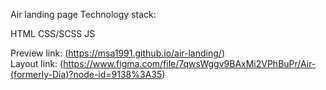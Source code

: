 Air landing page
Technology stack:

HTML
CSS/SCSS
JS

Preview link: (https://msa1991.github.io/air-landing/)<br/>
Layout link: (https://www.figma.com/file/7qwsWggv9BAxMi2VPhBuPr/Air-(formerly-Dia)?node-id=9138%3A35)
